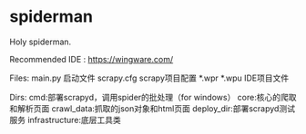 spiderman
=========

Holy spiderman.

Recommended IDE : https://wingware.com/

Files:
main.py 启动文件
scrapy.cfg scrapy项目配置
*.wpr *.wpu IDE项目文件

Dirs:
cmd:部署scrapyd，调用spider的批处理（for windows）
core:核心的爬取和解析页面
crawl_data:抓取的json对象和html页面
deploy_dir:部署scrapyd测试服务
infrastructure:底层工具类
